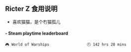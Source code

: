 ## Ricter Z 食用说明
- 喜欢猫猫，是个冇猫孤儿

<!-- steam-box start -->
#### - Steam playtime leaderboard
```text
🎮 World of Warships                 🕘 142 hrs 28 mins
```
<!-- Powered by https://github.com/YouEclipse/steam-box . -->
<!-- steam-box end -->
